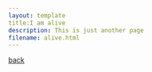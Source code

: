 ```yaml
---
layout: template
title:I am alive
description: This is just another page
filename: alive.html
---
```






[back](./)
